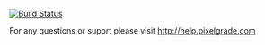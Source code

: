 [![Build Status](https://magnum.travis-ci.com/pixelgrade/lens.svg?token=cfrNucuYPiMifuQyUdGG)](https://magnum.travis-ci.com/pixelgrade/lens)

For any questions or suport please visit http://help.pixelgrade.com